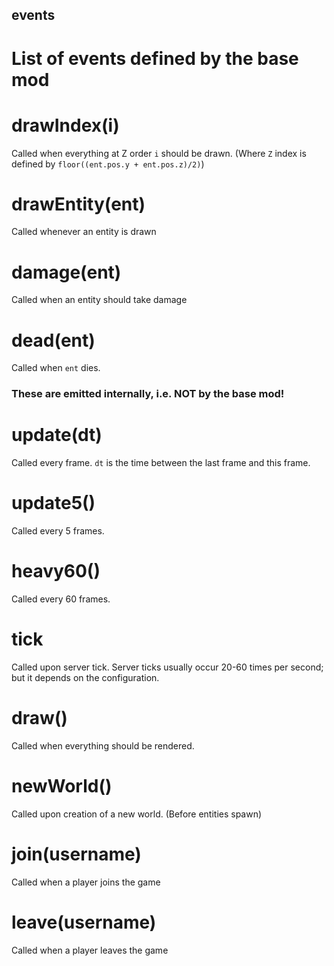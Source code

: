 

## events
List of events defined by the base mod
==========================================================




# drawIndex(i)
Called when everything at Z order `i` should be drawn.
(Where `Z` index is defined by `floor((ent.pos.y + ent.pos.z)/2)`)


# drawEntity(ent)
Called whenever an entity is drawn


# damage(ent)
Called when an entity should take damage


# dead(ent)
Called when `ent` dies.


















### These are emitted internally, i.e. NOT by the base mod!




# update(dt)
Called every frame.
`dt` is the time between the last frame and this frame.


# update5()
Called every 5 frames.


# heavy60()
Called every 60 frames.


# tick
Called upon server tick. Server ticks usually occur 20-60 times per second;
but it depends on the configuration.


# draw()
Called when everything should be rendered.


# newWorld()
Called upon creation of a new world.  (Before entities spawn)


# join(username)
Called when a player joins the game


# leave(username)
Called when a player leaves the game

